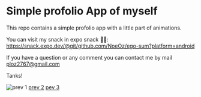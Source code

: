 # Simple profolio App of myself
This repo contains a simple profolio app with a little part of animations.

You can visit my snack in expo snack 😶‍🌫️: https://snack.expo.dev/@git/github.com/NoeOz/ego-sum?platform=android

If you have a question or any comment you can contact me by mail ploz2767@gmail.com

Tanks!

![prev 1](https://drive.google.com/file/d/1evF0r2TDzxRYntxc6q7Qb7WLXAxU3uaX/view?usp=sharing) [prev 2](https://drive.google.com/file/d/1qKl6fJM7DostRc_IKibXxNBYUpwwT1oX/view?usp=sharing) [pev 3](https://drive.google.com/file/d/16yrcCUxTTuI4i4X4xlEvV0pDK2__SboG/view?usp=sharing)
